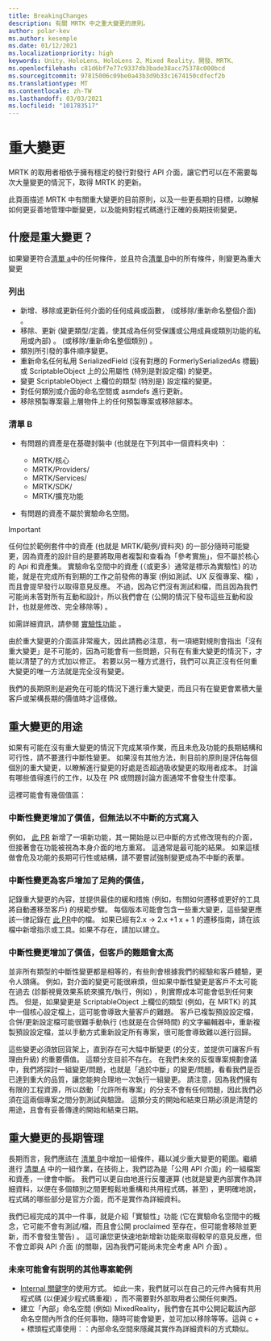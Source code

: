 ```yaml
---
title: BreakingChanges
description: 有關 MRTK 中之重大變更的原則。
author: polar-kev
ms.author: kesemple
ms.date: 01/12/2021
ms.localizationpriority: high
keywords: Unity、HoloLens、HoloLens 2、Mixed Reality、開發、MRTK、
ms.openlocfilehash: c81d6bf7e77c9337db3bade38acc75378c000bcd
ms.sourcegitcommit: 97815006c09be0a43b3d9b33c1674150cdfecf2b
ms.translationtype: MT
ms.contentlocale: zh-TW
ms.lasthandoff: 03/03/2021
ms.locfileid: "101783517"
---
```

# <a name="breaking-changes"></a>重大變更

MRTK 的取用者相依于擁有穩定的發行對發行 API 介面，讓它們可以在不需要每次大量變更的情況下，取得 MRTK 的更新。

此頁面描述 MRTK 中有關重大變更的目前原則，以及一些更長期的目標，以瞭解如何更妥善地管理中斷變更，以及能夠對程式碼進行正確的長期技術變更。

## <a name="what-is-a-breaking-change"></a>什麼是重大變更？

如果變更符合[清單 a](#list-a)中的任何條件，並且符合[清單 B](#list-b)中的所有條件，則變更為重大變更

### <a name="list-a"></a>列出

- 新增、移除或更新任何介面的任何成員或函數， (或移除/重新命名整個介面) 。
- 移除、更新 (變更類型/定義，使其成為任何受保護或公用成員或類別功能的私用或內部) 。  (或移除/重新命名整個類別) 。
- 類別所引發的事件順序變更。
- 重新命名任何私用 SerializedField (沒有對應的 FormerlySerializedAs 標籤) 或 ScriptableObject 上的公用屬性 (特別是對設定檔) 的變更。
- 變更 ScriptableObject 上欄位的類型 (特別是) 設定檔的變更。
- 對任何類別或介面的命名空間或 asmdefs 進行更新。
- 移除預製專案最上層物件上的任何預製專案或移除腳本。

### <a name="list-b"></a>清單 B

- 有問題的資產是在基礎封裝中 (也就是在下列其中一個資料夾中) ：

  - MRTK/核心
  - MRTK/Providers/
  - MRTK/Services/
  - MRTK/SDK/
  - MRTK/擴充功能

- 有問題的資產不屬於實驗命名空間。

> [!IMPORTANT]
> 任何位於範例套件中的資產 (也就是 MRTK/範例/資料夾) 的一部分隨時可能變更，因為資產的設計目的是要將取用者複製和查看為「參考實施」，但不屬於核心的 Api 和資產集。 實驗命名空間中的資產 (（或更多）通常是標示為實驗性) 的功能，就是在完成所有到期的工作之前發佈的專案 (例如測試、UX 反復專案、檔) ，而且會提早發行以取得意見反應。  不過，因為它們沒有測試和檔，而且因為我們可能尚未答對所有互動和設計，所以我們會在 (公開的情況下發布這些互動和設計，也就是修改、完全移除等) 。
>
> 如需詳細資訊，請參閱 [實驗性功能](ExperimentalFeatures.md) 。

由於重大變更的介面區非常龐大，因此請務必注意，有一項絕對規則會指出「沒有重大變更」是不可能的，因為可能會有一些問題，只有在有重大變更的情況下，才能以清楚了的方式加以修正。 若要以另一種方式進行，我們可以真正沒有任何重大變更的唯一方法就是完全沒有變更。

我們的長期原則是避免在可能的情況下進行重大變更，而且只有在變更會累積大量客戶或架構長期的價值時才這樣做。

## <a name="what-to-do-about-breaking-changes"></a>重大變更的用途

如果有可能在沒有重大變更的情況下完成某項作業，而且未危及功能的長期結構和可行性，請不要進行中斷性變更。 如果沒有其他方法，則目前的原則是評估每個個別的重大變更，以瞭解進行變更的好處是否超過吸收變更的取用者成本。 討論有哪些值得進行的工作，以及在 PR 或問題討論方面通常不會發生什麼事。

這裡可能會有幾個值區：

### <a name="the-breaking-change-adds-value-but-could-be-written-in-a-way-that-isnt-breaking"></a>中斷性變更增加了價值，但無法以不中斷的方式寫入

例如， [此 PR](https://github.com/microsoft/MixedRealityToolkit-Unity/pull/4882) 新增了一項新功能，其一開始是以已中斷的方式修改現有的介面，但接著會在功能被視為本身介面的地方重寫。 這通常是最可能的結果。 如果這樣做會危及功能的長期可行性或結構，請不要嘗試強制變更成為不中斷的表單。

### <a name="the-breaking-change-adds-sufficient-value-to-the-customer-that-its-worth-doing"></a>中斷性變更為客戶增加了足夠的價值，

記錄重大變更的內容，並提供最佳的緩和措施 (例如，有關如何遷移或更好的工具將自動遷移至客戶) 的規範步驟。 每個版本可能會包含一些重大變更，這些變更應該一律記錄在 [此 PR](https://github.com/microsoft/MixedRealityToolkit-Unity/pull/4858)中的檔。 如果已經有2.x → 2.x +1 x + 1 的遷移指南，請在該檔中新增指示或工具。如果不存在，請加以建立。

### <a name="the-breaking-change-adds-value-but-the-customer-pain-would-be-too-high"></a>中斷性變更增加了價值，但客戶的難題會太高

並非所有類型的中斷性變更都是相等的，有些則會根據我們的經驗和客戶體驗，更令人頭痛。 例如，對介面的變更可能很麻煩，但如果中斷性變更是客戶不太可能在過去 (診斷視覺效果系統來擴充/執行，例如) ，則實際成本可能會低到任何東西。 但是，如果變更是 ScriptableObject 上欄位的類型 (例如，在 MRTK) 的其中一個核心設定檔上，這可能會導致大量客戶的難題。 客戶已複製預設設定檔，合併/更新設定檔可能很難手動執行 (也就是在合併時間) 的文字編輯器中，重新複製預設設定檔，並以手動方式重新設定所有專案，很可能會導致難以進行回歸。

這些變更必須放回貨架上，直到存在可大幅中斷變更 (的分支，並提供可讓客戶有理由升級) 的重要價值。 這類分支目前不存在。 在我們未來的反復專案規劃會議中，我們將探討一組變更/問題，也就是「過於中斷」的變更/問題，看看我們是否已達到重大的品質，讓您能夠合理地一次執行一組變更。 請注意，因為我們擁有有限的工程資源，所以啟動「允許所有專案」的分支不會有任何問題，因此我們必須在這兩個專案之間分割測試與驗證。 這類分支的開始和結束日期必須是清楚的用途，且會有妥善傳達的開始和結束日期。

## <a name="long-term-management-of-breaking-changes"></a>重大變更的長期管理

長期而言，我們應該在 [清單 B](#list-b)中增加一組條件，藉以減少重大變更的範圍。繼續進行 [清單 A](#list-a) 中的一組作業，在技術上，我們認為是「公用 API 介面」的一組檔案和資產，一律會中斷。 我們可以更自由地進行反覆運算 (也就是變更內部實作為詳細資料，以便在多個類別之間更輕鬆地重構和共用程式碼，甚至) ，更明確地說，程式碼的哪些部分是官方介面，而不是實作為詳細資料。

我們已經完成的其中一件事，就是介紹「實驗性」功能 (它在實驗命名空間中的概念，它可能不會有測試/檔，而且會公開 proclaimed 至存在，但可能會移除並更新，而不會發生警告) 。 這可讓您更快速地新增新功能來取得較早的意見反應，但不會立即與 API 介面 (的關聯，因為我們可能尚未完全考慮 API 介面) 。

### <a name="other-examples-of-things-that-could-help-in-the-future"></a>未來可能會有説明的其他專案範例

- [Internal 關鍵字](https://docs.microsoft.com/dotnet/csharp/language-reference/keywords/internal)的使用方式。
  如此一來，我們就可以在自己的元件內擁有共用程式碼 (以便減少程式碼重複) ，而不需要對外部取用者公開任何東西。
- 建立「內部」命名空間 (例如) MixedReality，我們會在其中公開記載該內部命名空間內所含的任何事物，隨時可能會變更，並可加以移除等等。這與 c + + 標頭程式庫使用：：內部命名空間來隱藏其實作為詳細資料的方式類似。
